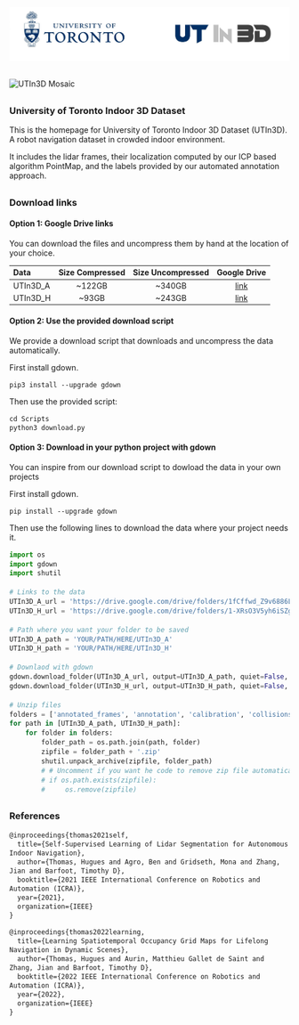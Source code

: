 

![UTIn3D Logo](/Assets/logo.jpg)

## 

![UTIn3D Mosaic](Assets/mosaic_1080p.gif)

## 

### University of Toronto Indoor 3D Dataset

This is the homepage for University of Toronto Indoor 3D Dataset (UTIn3D). A robot navigation dataset in crowded indoor environment.

It includes the lidar frames, their localization computed by our ICP based algorithm PointMap, and the labels provided by our automated annotation approach.

## 

### Download links

#### Option 1: Google Drive links

You can download the files and uncompress them by hand at the location of your choice.

| Data | Size Compressed | Size Uncompressed | Google Drive |
| :--- | :---: | :---: | :---: |
| UTIn3D_A  | ~122GB |  ~340GB | [link](https://drive.google.com/drive/folders/1fCffwd_Z9v6886LzO9RmkAMGUdaqAX7t?usp=sharing) | 
| UTIn3D_H | ~93GB |  ~243GB | [link](https://drive.google.com/drive/folders/1-XRsO3V5yh6iSZgznRORKP7RoKbWSi2a?usp=sharing) | 

#### Option 2: Use the provided download script

We provide a download script that downloads and uncompress the data automatically.

First install gdown.

```
pip3 install --upgrade gdown
```

Then use the provided script:

```
cd Scripts
python3 download.py
```


#### Option 3: Download in your python project with gdown

You can inspire from our download script to dowload the data in your own projects

First install gdown.

```
pip install --upgrade gdown
```

Then use the following lines to download the data where your project needs it.

```python
import os
import gdown
import shutil

# Links to the data
UTIn3D_A_url = 'https://drive.google.com/drive/folders/1fCffwd_Z9v6886LzO9RmkAMGUdaqAX7t'
UTIn3D_H_url = 'https://drive.google.com/drive/folders/1-XRsO3V5yh6iSZgznRORKP7RoKbWSi2a'

# Path where you want your folder to be saved
UTIn3D_A_path = 'YOUR/PATH/HERE/UTIn3D_A'
UTIn3D_H_path = 'YOUR/PATH/HERE/UTIn3D_H'

# Downlaod with gdown
gdown.download_folder(UTIn3D_A_url, output=UTIn3D_A_path, quiet=False, use_cookies=False)
gdown.download_folder(UTIn3D_H_url, output=UTIn3D_H_path, quiet=False, use_cookies=False)

# Unzip files
folders = ['annotated_frames', 'annotation', 'calibration', 'collisions', 'runs', 'slam_offline']
for path in [UTIn3D_A_path, UTIn3D_H_path]:
    for folder in folders:
        folder_path = os.path.join(path, folder)
        zipfile = folder_path + '.zip'
        shutil.unpack_archive(zipfile, folder_path)
        # # Uncomment if you want he code to remove zip file automatically
        # if os.path.exists(zipfile):
        #     os.remove(zipfile)
```

## 

### References

```
@inproceedings{thomas2021self,
  title={Self-Supervised Learning of Lidar Segmentation for Autonomous Indoor Navigation},
  author={Thomas, Hugues and Agro, Ben and Gridseth, Mona and Zhang, Jian and Barfoot, Timothy D},
  booktitle={2021 IEEE International Conference on Robotics and Automation (ICRA)},
  year={2021},
  organization={IEEE}
}
```

```
@inproceedings{thomas2022learning,
  title={Learning Spatiotemporal Occupancy Grid Maps for Lifelong Navigation in Dynamic Scenes},
  author={Thomas, Hugues and Aurin, Matthieu Gallet de Saint and Zhang, Jian and Barfoot, Timothy D},
  booktitle={2022 IEEE International Conference on Robotics and Automation (ICRA)},
  year={2022},
  organization={IEEE}
}
```